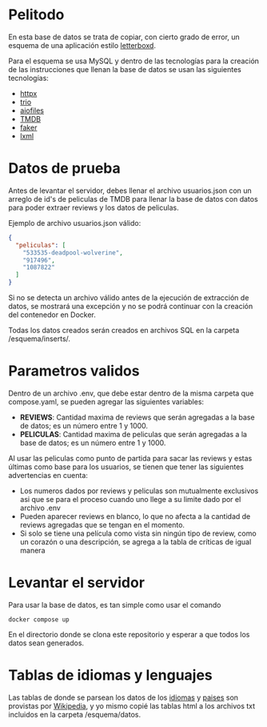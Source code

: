 # Pelitodo

En esta base de datos se trata de copiar, con cierto grado de error, un esquema de una aplicación estilo [letterboxd](https://letterboxd.com/).

Para el esquema se usa MySQL y dentro de las tecnologías para la creación de las instrucciones que llenan la base de datos se usan las siguientes tecnologías:

* [httpx](https://www.python-httpx.org/)
* [trio](https://trio.readthedocs.io/en/stable/)
* [aiofiles](https://github.com/Tinche/aiofiles)
* [TMDB](https://developer.themoviedb.org/docs/getting-started)
* [faker](https://faker.readthedocs.io/en/stable/)
* [lxml](https://lxml.de/)

# Datos de prueba
Antes de levantar el servidor, debes llenar el archivo usuarios.json con un arreglo de id's de peliculas de TMDB para llenar la base de datos con datos para poder extraer reviews y los datos de peliculas.

Ejemplo de archivo usuarios.json válido:

```json
{
  "peliculas": [
    "533535-deadpool-wolverine",
    "917496",
    "1087822"
  ]
} 
```

Si no se detecta un archivo válido antes de la ejecución de extracción de datos, se mostrará una excepción y no se podrá continuar con la creación del contenedor en Docker.

Todas los datos creados serán creados en archivos SQL en la carpeta /esquema/inserts/.

# Parametros validos

Dentro de un archivo .env, que debe estar dentro de la misma carpeta que compose.yaml, se pueden agregar las siguientes variables:

* __REVIEWS__: Cantidad maxima de reviews que serán agregadas a la base de datos; es un número entre 1 y 1000.
* __PELICULAS__: Cantidad maxima de peliculas que serán agregadas a la base de datos; es un número entre 1 y 1000.

Al usar las peliculas como punto de partida para sacar las reviews y estas últimas como base para los usuarios, se tienen que tener las siguientes advertencias en cuenta:

* Los numeros dados por reviews y peliculas son mutualmente exclusivos asi que se para el proceso cuando uno llege a su limite dado por el archivo .env
* Pueden aparecer reviews en blanco, lo que no afecta a la cantidad de reviews agregadas que se tengan en el momento.
* Si solo se tiene una película como vista sin ningún tipo de review, como un corazón o una descripción, se agrega a la tabla de críticas de igual manera

# Levantar el servidor

Para usar la base de datos, es tan simple como usar el comando

```
docker compose up
```

En el directorio donde se clona este repositorio y esperar a que todos los datos sean generados.

# Tablas de idiomas y lenguajes

Las tablas de donde se parsean los datos de los [idiomas](https://en.wikipedia.org/wiki/List_of_ISO_639_language_codes) y [paises](https://en.wikipedia.org/wiki/List_of_ISO_3166_country_codes) son provistas por [Wikipedia](https://www.wikipedia.org/), y yo mismo copié las tablas html a los archivos txt incluidos en la carpeta /esquema/datos.
